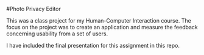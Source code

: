 #Photo Privacy Editor

This was a class project for my Human-Computer Interaction course. The focus on the project was to create an application and measure the feedback concerning usability from a set of users.

I have included the final presentation for this assignment in this repo.
